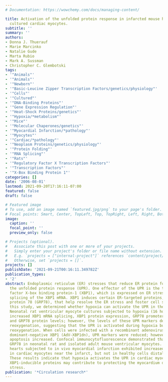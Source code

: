```yaml
---
# Documentation: https://wowchemy.com/docs/managing-content/

title: Activation of the unfolded protein response in infarcted mouse heart and hypoxic
  cultured cardiac myocytes.
subtitle: ''
summary: ''
authors:
- Donna J. Thuerauf
- Marie Marcinko
- Natalie Gude
- Marta Rubio
- Mark A. Sussman
- Christopher C. Glembotski
tags:
- '"Animals"'
- '"Animals"'
- '"Newborn"'
- '"Basic-Leucine Zipper Transcription Factors/genetics/physiology"'
- '"Cells"'
- '"Cultured"'
- '"DNA-Binding Proteins"'
- '"Gene Expression Regulation"'
- '"Heat-Shock Proteins/genetics"'
- '"Hypoxia/*metabolism"'
- '"Mice"'
- '"Molecular Chaperones/genetics"'
- '"Myocardial Infarction/*pathology"'
- '"Myocytes"'
- '"Cardiac/*pathology"'
- '"Neoplasm Proteins/genetics/physiology"'
- '"Protein Folding"'
- '"RNA Splicing"'
- '"Rats"'
- '"Regulatory Factor X Transcription Factors"'
- '"Transcription Factors"'
- '"X-Box Binding Protein 1"'
categories: []
date: '2006-08-01'
lastmod: 2021-09-20T17:16:11-07:00
featured: false
draft: false

# Featured image
# To use, add an image named `featured.jpg/png` to your page's folder.
# Focal points: Smart, Center, TopLeft, Top, TopRight, Left, Right, BottomLeft, Bottom, BottomRight.
image:
  caption: ''
  focal_point: ''
  preview_only: false

# Projects (optional).
#   Associate this post with one or more of your projects.
#   Simply enter your project's folder or file name without extension.
#   E.g. `projects = ["internal-project"]` references `content/project/deep-learning/index.md`.
#   Otherwise, set `projects = []`.
projects: []
publishDate: '2021-09-21T00:16:11.349782Z'
publication_types:
- '2'
abstract: Endoplasmic reticulum (ER) stresses that reduce ER protein folding activate
  the unfolded protein response (UPR). One effector of the UPR is the transcription
  factor X-box binding protein-1 (XBP1), which is expressed on ER stress-mediated
  splicing of the XBP1 mRNA. XBP1 induces certain ER-targeted proteins, eg, glucose-regulated
  protein 78 (GRP78), that help resolve the ER stress and foster cell survival. In
  this study, we determined whether hypoxia can activate the UPR in the cardiac context.
  Neonatal rat ventricular myocyte cultures subjected to hypoxia (16 hours) exhibited
  increased XBP1 mRNA splicing, XBP1 protein expression, GRP78 promoter activation,
  and GRP78 protein levels; however, the levels of these UPR markers declined during
  reoxygenation, suggesting that the UPR is activated during hypoxia but not during
  reoxygenation. When cells were infected with a recombinant adenovirus (AdV) encoding
  dominant-negative XBP1 (AdV-XBP1dn), UPR markers were reduced; however, hypoxia/reoxygenation-induced
  apoptosis increased. Confocal immunocytofluorescence demonstrated that hypoxia induced
  GRP78 in neonatal rat and isolated adult mouse ventricular myocytes. Moreover, mouse
  hearts subjected to in vivo myocardial infarction exhibited increased GRP78 expression
  in cardiac myocytes near the infarct, but not in healthy cells distal to the infarct.
  These results indicate that hypoxia activates the UPR in cardiac myocytes and that
  XBP1-inducible proteins may contribute to protecting the myocardium during hypoxic
  stress.
publication: '*Circulation research*'
---
```

